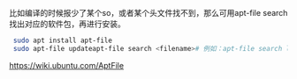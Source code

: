 比如编译的时候报少了某个so，或者某个头文件找不到，那么可用apt-file search找出对应的软件包，再进行安装。

```bash
 sudo apt install apt-file 
 sudo apt-file updateapt-file search <filename># 例如：apt-file search libz.so.1 
```

https://wiki.ubuntu.com/AptFile